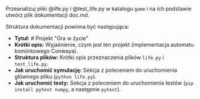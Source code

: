 Przeanalizuj pliki @life.py i @test_life.py w katalogu `game` i na ich podstawie utwórz plik dokumentacji doc.md.

Struktura dokumentacji powinna być następująca:
-   **Tytuł:** # Projekt "Gra w życie"
-   **Krótki opis:** Wyjaśnienie, czym jest ten projekt (implementacja automatu komórkowego Conwaya).
-   **Struktura plików:** Krótki opis przeznaczenia plików `life.py` i `test_life.py`.
-   **Jak uruchomić symulację:** Sekcja z poleceniem do uruchomienia głównego pliku (`python life.py`).
-   **Jak uruchomić testy:** Sekcja z poleceniem do uruchomienia testów (`pip install pytest numpy`, a następnie `pytest`).